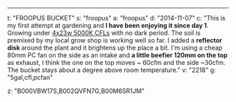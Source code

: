 ---
t: "FROOPUS BUCKET"
s: "froopus"
a: "froopus"
d: "2014-11-07"
c: "This is my first attempt at gardening and <strong>I have been enjoying it since day 1</strong>. Growing under <a href='http://www.amazon.com/s/?_encoding=UTF8&camp=1789&creative=390957&field-keywords=23w%20cfl&linkCode=ur2&rh=i%3Aaps%2Ck%3A23w%20cfl&tag=spacbuck-20&url=search-alias%3Daps&linkId=TOD5YZ7WINHSD7WK'>4x23w 5000K CFLs</a> with no dark period. The soil is premixed by my local grow shop is working well so far. I added a <strong>reflector disk </strong>around the plant and it brightens up the place a bit. I'm using a cheap 80mm PC fan on the side as an intake and <strong>a little beefier 120mm on the top</strong> as exhaust, I think the one on the top moves ~ 60cfm and the side ~30cfm. The bucket stays about a degree above room temperature."
v: "2218"
g: "5gal,cfl,pcfan"

z: "B000VBW17S,B002QVFN7G,B00M6SR1JM"
